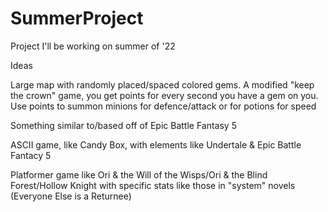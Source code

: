 # SummerProject
Project I'll be working on summer of '22

Ideas

Large map with randomly placed/spaced colored gems. A modified "keep the crown" game, you get points for every second you have a gem on you. Use points to summon minions for defence/attack or for potions for speed

Something similar to/based off of Epic Battle Fantasy 5

ASCII game, like Candy Box, with elements like Undertale & Epic Battle Fantacy 5

Platformer game like Ori & the Will of the Wisps/Ori & the Blind Forest/Hollow Knight with specific stats like those in "system" novels (Everyone Else is a Returnee)
